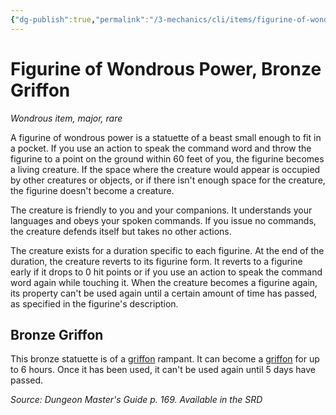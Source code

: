 ```yaml
---
{"dg-publish":true,"permalink":"/3-mechanics/cli/items/figurine-of-wondrous-power-bronze-griffon/","tags":["ttrpg-cli/compendium/src/5e/dmg","ttrpg-cli/item/rarity/rare","ttrpg-cli/item/tier/major"]}
---
```


# Figurine of Wondrous Power, Bronze Griffon
*Wondrous item, major, rare*  



A figurine of wondrous power is a statuette of a beast small enough to fit in a pocket. If you use an action to speak the command word and throw the figurine to a point on the ground within 60 feet of you, the figurine becomes a living creature. If the space where the creature would appear is occupied by other creatures or objects, or if there isn't enough space for the creature, the figurine doesn't become a creature.

The creature is friendly to you and your companions. It understands your languages and obeys your spoken commands. If you issue no commands, the creature defends itself but takes no other actions.

The creature exists for a duration specific to each figurine. At the end of the duration, the creature reverts to its figurine form. It reverts to a figurine early if it drops to 0 hit points or if you use an action to speak the command word again while touching it. When the creature becomes a figurine again, its property can't be used again until a certain amount of time has passed, as specified in the figurine's description.

## Bronze Griffon

This bronze statuette is of a [griffon](3-Mechanics/CLI/bestiary/monstrosity/griffon.md) rampant. It can become a [griffon](3-Mechanics/CLI/bestiary/monstrosity/griffon.md) for up to 6 hours. Once it has been used, it can't be used again until 5 days have passed.

*Source: Dungeon Master's Guide p. 169. Available in the <span title='Systems Reference Document (5.1)'>SRD</span>*